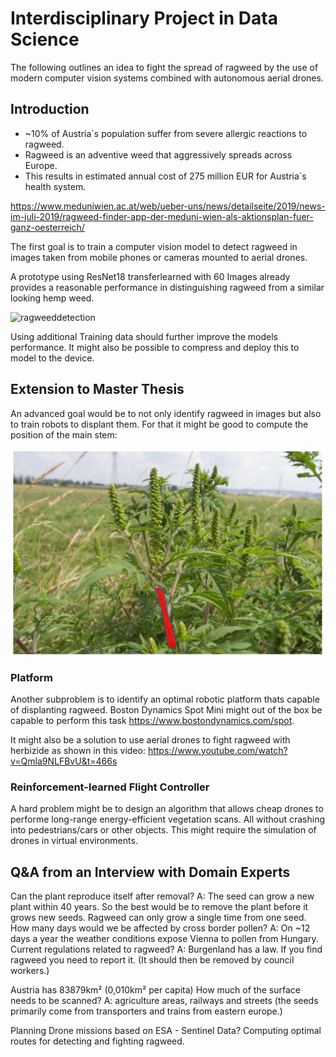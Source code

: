 # Interdisciplinary Project in Data Science
The following outlines an idea to fight the spread of ragweed by the use of modern computer vision systems combined with autonomous aerial drones. 

## Introduction
* ~10% of Austria`s population suffer from severe allergic reactions to ragweed.
* Ragweed is an adventive weed that aggressively spreads across Europe. 
* This results in estimated annual cost of 275 million EUR for Austria`s health system.  

https://www.meduniwien.ac.at/web/ueber-uns/news/detailseite/2019/news-im-juli-2019/ragweed-finder-app-der-meduni-wien-als-aktionsplan-fuer-ganz-oesterreich/ 


The first goal is to train a computer vision model to detect ragweed in images taken from mobile phones or cameras mounted to aerial drones. 

A prototype using ResNet18 transferlearned with 60 Images already provides a reasonable performance in distinguishing ragweed from a similar looking hemp weed. 

![ragweeddetection](ragweeddetection.PNG)

Using additional Training data should further improve the models performance. 
It might also be possible to compress and deploy this to model to the device.

## Extension to Master Thesis 

An advanced goal would be to not only identify ragweed in images but also to train robots to displant them.
For that it might be good to compute the position of the main stem: 

![ragweeddetection](AdvancedGoal.PNG)


### Platform

Another subproblem is to identify an optimal robotic platform thats capable of displanting ragweed. 
Boston Dynamics Spot Mini might out of the box be capable to perform this task https://www.bostondynamics.com/spot.

It might also be a solution to use aerial drones to fight ragweed with herbizide as shown in this video: 
https://www.youtube.com/watch?v=Qmla9NLFBvU&t=466s



### Reinforcement-learned Flight Controller
A hard problem might be to design an algorithm that allows cheap drones to performe long-range energy-efficient vegetation scans. 
All without crashing into pedestrians/cars or other objects. This might require the simulation of drones in virtual environments.


## Q&A from an Interview with Domain Experts

Can the plant reproduce itself after removal?
A: The seed can grow a new plant within 40 years. So the best would be to remove the plant before it grows new seeds. Ragweed can only grow a single time from one seed. 
How many days would we be affected by cross border pollen?
A: On ~12 days a year the weather conditions expose Vienna to pollen from Hungary. 
Current regulations related to ragweed?
A: Burgenland has a law. If you find ragweed you need to report it. (It should then be removed by council workers.)


Austria has 83879km² (0,010km² per capita)
How much of the surface needs to be scanned?
A: agriculture areas, railways and streets (the seeds primarily come from transporters and trains from eastern europe.)

Planning Drone missions based on ESA - Sentinel Data?
Computing optimal routes for detecting and fighting ragweed.


